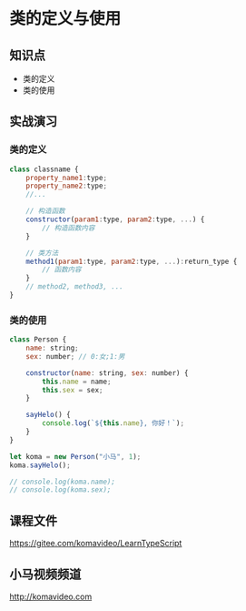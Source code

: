 类的定义与使用
=============

## 知识点

* 类的定义
* 类的使用

## 实战演习

### 类的定义

~~~js
class classname {
    property_name1:type;
    property_name2:type;
    //...

    // 构造函数
    constructor(param1:type, param2:type, ...) {
        // 构造函数内容
    }

    // 类方法
    method1(param1:type, param2:type, ...):return_type {
        // 函数内容
    }
    // method2, method3, ...
}
~~~

### 类的使用

~~~js
class Person {
    name: string;
    sex: number; // 0:女;1:男

    constructor(name: string, sex: number) {
        this.name = name;
        this.sex = sex;
    }

    sayHelo() {
        console.log(`${this.name}, 你好！`);
    }
}

let koma = new Person("小马", 1);
koma.sayHelo();

// console.log(koma.name);
// console.log(koma.sex);
~~~

## 课程文件

https://gitee.com/komavideo/LearnTypeScript

## 小马视频频道

http://komavideo.com
